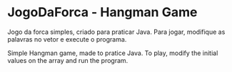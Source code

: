# JogoDaForca - Hangman Game

Jogo da forca simples, criado para praticar Java. 
Para jogar, modifique as palavras no vetor e execute o programa.

Simple Hangman game, made to pratice Java.
To play, modify the initial values on the array and run the program.
